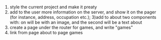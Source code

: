 1) style the current project and make it preaty
2) add to the user more information on the server, and show it on the pager (for instance, address, occupation etc.);
3)add to about two components with: on will be with an image, and the second will be a text about 
4) create a page under the router for games, and write "games"
5) link from page about to page games
